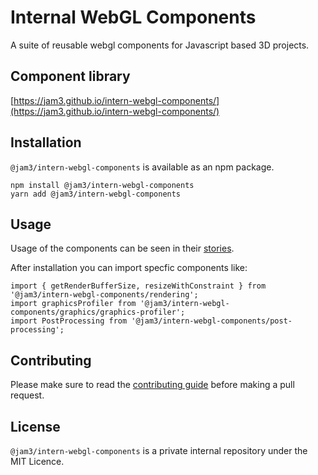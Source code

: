 # Internal WebGL Components

A suite of reusable webgl components for Javascript based 3D projects.

## Component library

[https://jam3.github.io/intern-webgl-components/](https://jam3.github.io/intern-webgl-components/)

## Installation

`@jam3/intern-webgl-components` is available as an npm package.

```
npm install @jam3/intern-webgl-components
yarn add @jam3/intern-webgl-components
```

## Usage

Usage of the components can be seen in their [stories](https://jam3.github.io/intern-webgl-components/).

After installation you can import specfic components like:

```
import { getRenderBufferSize, resizeWithConstraint } from '@jam3/intern-webgl-components/rendering';
import graphicsProfiler from '@jam3/intern-webgl-components/graphics/graphics-profiler';
import PostProcessing from '@jam3/intern-webgl-components/post-processing';
```

## Contributing

Please make sure to read the [contributing guide](./docs/CONTRIBUTING.md) before making a pull request.

## License

`@jam3/intern-webgl-components` is a private internal repository under the MIT Licence.
